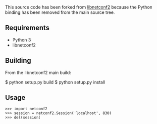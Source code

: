 This source code has been forked from [libnetconf2](https://github.com/CESNET/libnetconf2/) because the Python binding has been removed from the main source tree.

Requirements
------------

* Python 3
* libnetconf2

Building
--------
From the libnetconf2 main build:

$ python setup.py build 
$ python setup.py install

Usage
-----

```
>>> import netconf2
>>> session = netconf2.Session('localhost', 830)
>>> del(session)
```
